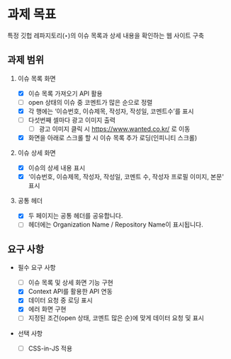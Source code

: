 # 과제 목표

특정 깃헙 레파지토리(‣)의 이슈 목록과 상세 내용을 확인하는 웹 사이트 구축

## 과제 범위

1. 이슈 목록 화면

   - [x] 이슈 목록 가져오기 API 활용
   - [ ] open 상태의 이슈 중 코멘트가 많은 순으로 정렬
   - [x] 각 행에는 ‘이슈번호, 이슈제목, 작성자, 작성일, 코멘트수’를 표시
   - [ ] 다섯번째 셀마다 광고 이미지 출력
     - [ ] 광고 이미지 클릭 시 https://www.wanted.co.kr/ 로 이동
   - [x] 화면을 아래로 스크롤 할 시 이슈 목록 추가 로딩(인피니티 스크롤)

1. 이슈 상세 화면
   - [x] 이슈의 상세 내용 표시
   - [x] ‘이슈번호, 이슈제목, 작성자, 작성일, 코멘트 수, 작성자 프로필 이미지, 본문' 표시
1. 공통 헤더
   - [x] 두 페이지는 공통 헤더를 공유합니다.
   - [ ] 헤더에는 Organization Name / Repository Name이 표시됩니다.

## 요구 사항

- 필수 요구 사항

  - [ ] 이슈 목록 및 상세 화면 기능 구현
  - [x] Context API를 활용한 API 연동
  - [x] 데이터 요청 중 로딩 표시
  - [x] 에러 화면 구현
  - [ ] 지정된 조건(open 상태, 코멘트 많은 순)에 맞게 데이터 요청 및 표시

- 선택 사항
  - [ ] CSS-in-JS 적용
